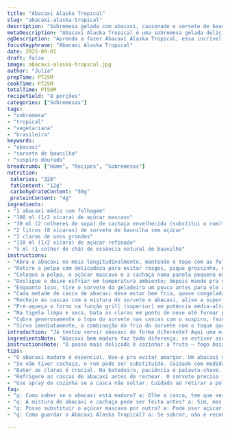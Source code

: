 ```yaml
---
title: "Abacaxi Alaska Tropical"
slug: "abacaxi-alaska-tropical"
description: "Sobremesa gelada com abacaxi, cassonade e sorvete de baunilha, coberta por suspiro dourado no forno. Vegetariana, sem nozes, adaptação sem glúten, com toque de cachaça no lugar do rum. Textura cremosa com contraste crocante e aroma cítrico que aparece durante o cozimento da fruta. Serve 8 porções."
metaDescription: "Abacaxi Alaska Tropical é uma sobremesa gelada deliciosa e com cachaça. Equilibra sabores e texturas criativas em cada garfada."
ogDescription: "Aprenda a fazer Abacaxi Alaska Tropical, essa incrível sobremesa gelada que combina abacaxi, cachaça e sorvete de baunilha."
focusKeyphrase: "Abacaxi Alaska Tropical"
date: 2025-09-01
draft: false
image: abacaxi-alaska-tropical.jpg
author: "Julia"
prepTime: PT25M
cookTime: PT25M
totalTime: PT50M
recipeYield: "8 porções"
categories: ["Sobremesas"]
tags:
- "sobremesa"
- "tropical"
- "vegetariana"
- "brasileira"
keywords:
- "abacaxi"
- "sorvete de baunilha"
- "suspiro dourado"
breadcrumb: ["Home", "Recipes", "Sobremesas"]
nutrition: 
 calories: "320"
 fatContent: "12g"
 carbohydrateContent: "50g"
 proteinContent: "4g"
ingredients:
- "1 abacaxi médio com folhagem"
- "100 ml (1/2 xícara) de açúcar mascavo"
- "30 ml (2 colheres de sopa) de cachaça envelhecida (substitui o rum)"
- "2 litros (8 xícaras) de sorvete de baunilha sem açúcar"
- "3 claras de ovos grandes"
- "110 ml (1/2 xícara) de açúcar refinado"
- "5 ml (1 colher de chá) de essência natural de baunilha"
instructions:
- "Abra o abacaxi no meio longitudinalmente, mantendo o topo com as folhas. Tire o miolo com cuidado, sem furar a casca, e reserve as duas metades da casca para usar como tigelas."
- "Retire a polpa com delicadeza para evitar rasgos, pique grossinho, evita virar purê justamente."
- "Coloque a polpa, o açúcar mascavo e a cachaça numa panela pequena em fogo baixo. O segredo é cozinhar devagar, mexendo só de vez em quando — não quer que queime, só que o líquido evapore até a mistura ficar especial, brilhante, com aroma açucarado e forte do álcool. Um pouco menos que 20 minutos, fique de olho; as bordas devem começar a caramelizar levemente e as bolhas ficarão mais lentas."
- "Desligue e deixe esfriar em temperatura ambiente; depois mande pra geladeira para firmar o sabor e a doçura internas — pelo menos 1 hora se tiver tempo, ou uns 30 minutos rápido."
- "Enquanto isso, tire o sorvete da geladeira um pouco antes para ele amolecer ligeiramente, ficando mais fácil de incorporar com a polpa de abacaxi. Faça isso com colher ou espátula, mistura firme com pedaços visíveis de fruta é o ponto."
- "Cada metade de casca de abacaxi deve estar bem fria, quase congelada; isso ajuda a manter o sorvete gelado à medida que monta o prato."
- "Recheie as cascas com a mistura de sorvete e abacaxi, alise a superfície o melhor possível. Leve para o congelador e espere pelo menos 1 hora, fixar a textura e evitar que derreta na hora de cobrir com o suspiro."
- "Pré-aqueça o forno na função grill (superior) em potência média-alta — isso é importante para o suspiro dourar rápido sem derreter tudo embaixo."
- "Na tigela limpa e seca, bata as claras em ponto de neve até formar picos moles. Vá adicionando o açúcar refinado aos poucos, continue batendo até os picos ficarem firmes e brilhantes. Acrescente a essência de baunilha no final, com leve mistura manual para não perder aeração."
- "Cubra generosamente o topo do sorvete nas cascas com o suspiro, fazendo picos com o garfo ou colher. Coloque rapidamente sob o grill, fique de olho a todo momento — em 3 a 5 minutos o suspiro vai começar a dourar e a borbulhar. Tire antes que fique escuro demais para manter a textura leve e macia."
- "Sirva imediatamente, a combinação do frio do sorvete com o toque quente e crocante do suspiro é sensacional."
introduction: "Já tentou servir abacaxi de forma diferente? Aqui uma mistura que lembra festas tropicais e sobremesas geladas de restaurante, porém toda feita em casa, com um truque brasileiro: trocar o rum pela cachaça, que dá aquele sabor marcante e aquece a boca na medida certa. O segredo está na cocção lenta da fruta com açúcar para realçar os açúcares naturais, junto ao frio do sorvete de baunilha que traz cremosidade e frescor. O toque final é o suspiro dourado, que cria uma crocância suave, estabelecendo uma dinâmica de texturas e temperaturas numa só mordida. Ideal para aqueles dias quentes em que a gente quer algo que refresque e tenha personalidade."
ingredientsNote: "Abacaxi bem maduro faz toda diferença; se estiver azedo, a cocção com açúcar pode não neutralizar totalmente a acidez. Use cachaça de boa qualidade se trocar o rum, o resultado fica mais autêntico e com personalidade. Sorvete de baunilha caseiro ou artesanal ajuda a manter a textura firme; sorvete industrial com muito ar ou cheio de conservantes pode virar gelo estranho. Para o suspiro, evite qualquer traço de gema ou umidade na tigela para o ponto ideal. Açúcar mascavo pode ser substituído por demerara em falta, vai dar uma cor mais clara mas sabor continua. Essência de baunilha natural é importante para não mascarar o perfume do abacaxi."
instructionsNote: "O passo mais delicado é cozinhar a fruta — fogo baixo, paciência e quase nenhum mexer para evitar perda da textura. Observe as bolhas: quando elas começam a desacelerar, é hora de desligar. Ao misturar o sorvete com a polpa, não bata demais pra não derreter nem aerar demais. Refrigere as cascas para que o sorvete não escorra ao ser servido. Na finalização, o ponto do suspiro deve ser um douradinho sutil; preparo em grill forte é rápido e exige atenção para não queimar. Bater claras em neve com açúcar até firmar pode levar uns cinco minutos, respeite o ritmo do batedor e evite pressa; assim o suspiro fica estável e não desmorona nem no forno nem na boca."
tips:
- "O abacaxi maduro é essencial. Use-o pra evitar amargor. Um abacaxi muito azedo pode arruinar a receita. Cozinhar com açúcar leva tempo. Se você não cozinhar corretamente, o doce não vai equilibrar. Sinta o aroma quando o açúcar começa a caramelizar."
- "Se não tiver cachaça, o rum pode ser substituído. Cuidado com medidas. A intensidade muda o resultado final. O sabor é fundamental aqui. Um toque a mais pode mudar tudo. Açúcar demerara também pode ser usado. Mas a cor muda um pouco, o sabor continua bom."
- "Bater as claras é crucial. Na batedeira, paciência é palavra-chave. Se a tigela tiver umidade ou traço de gema, o resultado vai ser um desastre. Não tenha pressa. O tempo certo é cerca de cinco minutos até formar picos firmes. Perceba a textura, ela deve brilhar."
- "Refrigere as cascas de abacaxi antes de rechear. O sorvete precisa ficar firme e apoiado; assim, ele não derrete na hora de servir. Se não estiver bem gelado, a apresentação vai pro espaço. Monte o prato com calma. A estética é importante."
- "Use spray de cozinha se a casca não soltar. Cuidado ao retirar a polpa; faça isso com uma faca pequena. A mistura de sorvete com a polpa de abacaxi deve ser compacta. Se bater demais, vira uma sopa. Lembre-se: pedacinhos visíveis é o ideal."
faq:
- "q: Como saber se o abacaxi está maduro? a: Olhe a casca, tem que ser amarela. Cheiro doce, firme e dá um leve pressionar. Se apertar e não ceder, tá verde."
- "q: A mistura de abacaxi e cachaça pode ser feita antes? a: Sim, mas evite fazer com dias de antecedência. O rápido resfria melhor o sabor. Assim, a textura fica ótima."
- "q: Posso substituir o açúcar mascavo por outro? a: Pode usar açúcar cristal, porém o gosto muda um pouco. Experimente açúcar demerara. O resultado varia; é interessante."
- "q: Como guardar o Abacaxi Alaska Tropical? a: Se sobrar, não é recomendado guardar. O sorvete pode derreter. Mas, se fizer, cremosidade pode se perder também."

---
```

